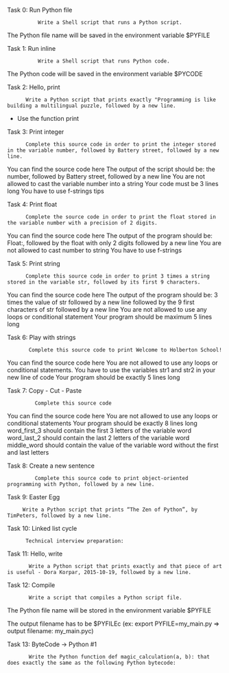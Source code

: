 Task 0: Run Python file

              Write a Shell script that runs a Python script.

The Python file name will be saved in the environment variable $PYFILE

Task 1: Run inline
		  
              Write a Shell script that runs Python code.

The Python code will be saved in the environment variable $PYCODE

Task 2: Hello, print
		  
	      Write a Python script that prints exactly "Programming is like building a multilingual puzzle, followed by a new line.

* Use the function print

Task 3: Print integer

		  Complete this source code in order to print the integer stored in the variable number, followed by Battery street, followed by a new line.

You can find the source code here
The output of the script should be:
the number, followed by Battery street,
followed by a new line
You are not allowed to cast the variable number into a string
Your code must be 3 lines long
You have to use f-strings tips

Task 4: Print float

		  Complete the source code in order to print the float stored in the variable number with a precision of 2 digits.

You can find the source code here
The output of the program should be:
Float:, followed by the float with only 2 digits
followed by a new line
You are not allowed to cast number to string
You have to use f-strings

Task 5: Print string

		  Complete this source code in order to print 3 times a string stored in the variable str, followed by its first 9 characters.

You can find the source code here
The output of the program should be:
3 times the value of str
followed by a new line
followed by the 9 first characters of str
followed by a new line
You are not allowed to use any loops or conditional statement
Your program should be maximum 5 lines long

Task 6: Play with strings
			
		   Complete this source code to print Welcome to Holberton School!

You can find the source code here
You are not allowed to use any loops or conditional statements.
You have to use the variables str1 and str2 in your new line of code
Your program should be exactly 5 lines long

Task 7: Copy - Cut - Paste

		     Complete this source code

You can find the source code here
You are not allowed to use any loops or conditional statements
Your program should be exactly 8 lines long
word_first_3 should contain the first 3 letters of the variable word
word_last_2 should contain the last 2 letters of the variable word
middle_word should contain the value of the variable word without the first and last letters
      
Task 8: Create a new sentence

		     Complete this source code to print object-oriented programming with Python, followed by a new line.
		  
Task 9: Easter Egg

		 Write a Python script that prints “The Zen of Python”, by TimPeters, followed by a new line.

Task 10: Linked list cycle

		  Technical interview preparation:

Task 11: Hello, write

		   Write a Python script that prints exactly and that piece of art is useful - Dora Korpar, 2015-10-19, followed by a new line.

Task 12: Compile

		   Write a script that compiles a Python script file.

The Python file name will be stored in the environment variable $PYFILE

The output filename has to be $PYFILEc (ex: export PYFILE=my_main.py => output filename: my_main.pyc)

Task 13: ByteCode -> Python #1

		   Write the Python function def magic_calculation(a, b): that does exactly the same as the following Python bytecode:

